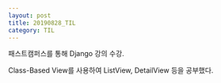 ```yaml
---
layout: post
title: 20190828_TIL
category: TIL
---
```


패스트캠퍼스를 통해 Django 강의 수강.

Class-Based View를 사용하여 ListView, DetailView 등을 공부했다.


